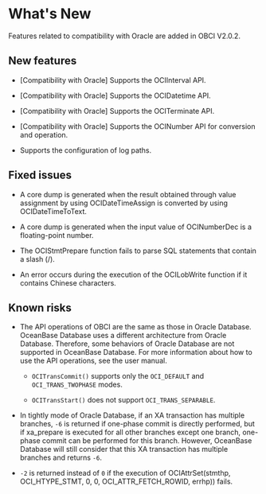 # What's New

Features related to compatibility with Oracle are added in OBCI V2.0.2.

## New features

* \[Compatibility with Oracle\] Supports the OCIInterval API.

* \[Compatibility with Oracle\] Supports the OCIDatetime API.

* \[Compatibility with Oracle\] Supports the OCITerminate API.

* \[Compatibility with Oracle\] Supports the OCINumber API for conversion and operation.

* Supports the configuration of log paths.

## Fixed issues

* A core dump is generated when the result obtained through value assignment by using OCIDateTimeAssign is converted by using OCIDateTimeToText.

* A core dump is generated when the input value of OCINumberDec is a floating-point number.

* The OCIStmtPrepare function fails to parse SQL statements that contain a slash (/).

* An error occurs during the execution of the OCILobWrite function if it contains Chinese characters.

## Known risks

* The API operations of OBCI are the same as those in Oracle Database. OceanBase Database uses a different architecture from Oracle Database. Therefore, some behaviors of Oracle Database are not supported in OceanBase Database. For more information about how to use the API operations, see the user manual.
  
  * `OCITransCommit()` supports only the `OCI_DEFAULT` and `OCI_TRANS_TWOPHASE` modes.
  
  * `OCITransStart()` does not support `OCI_TRANS_SEPARABLE`.

* In tightly mode of Oracle Database, if an XA transaction has multiple branches, `-6` is returned if one-phase commit is directly performed, but if xa_prepare is executed for all other branches except one branch, one-phase commit can be performed for this branch. However, OceanBase Database will still consider that this XA transaction has multiple branches and returns `-6`.

* `-2` is returned instead of `0` if the execution of OCIAttrSet(stmthp, OCI_HTYPE_STMT, 0, 0, OCI_ATTR_FETCH_ROWID, errhp)) fails.

